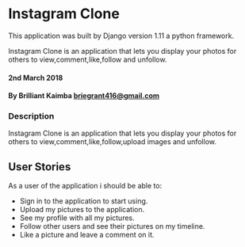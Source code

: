 # Instagram Clone

This application was built by Django version 1.11 a python framework.

Instagram Clone is an application that lets you display your photos for others to view,comment,like,follow  and unfollow.

#### 2nd March 2018

#### By Brilliant Kaimba briegrant416@gmail.com

### Description

Instagram Clone is an application that lets you display your photos for others to view,comment,like,follow,upload images and unfollow.

## User Stories

As a user of the application i should be able to:

* Sign in to the application to start using.
* Upload my pictures to the application.
* See my profile with all my pictures.
* Follow other users and see their pictures on my timeline.
* Like a picture and leave a comment on it.